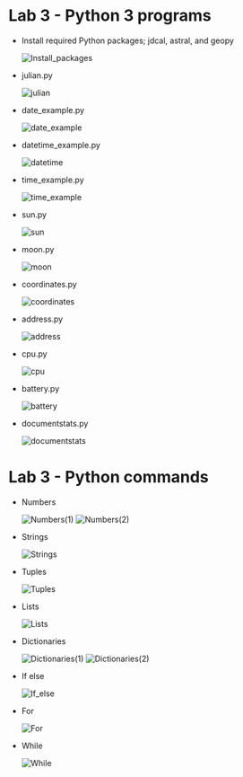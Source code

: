# Lab 3 - Python 3 programs
* Install required Python packages; jdcal, astral, and geopy

  ![Install_packages](https://user-images.githubusercontent.com/98679243/161447241-a43b9243-ac20-4776-aed9-9235c68f5a29.png)

* julian.py

  ![julian](https://user-images.githubusercontent.com/98679243/161447246-35bb4aa2-e130-4a5a-ba8b-7ba82d952b16.png)

* date_example.py

  ![date_example](https://user-images.githubusercontent.com/98679243/161447249-b898cee5-3053-4afe-afa5-15d0faa1359a.png)

* datetime_example.py

  ![datetime](https://user-images.githubusercontent.com/98679243/161447255-679e3766-f06e-4823-b758-5cda9c50289a.png)

* time_example.py

  ![time_example](https://user-images.githubusercontent.com/98679243/161447259-d666959a-d3c3-44c7-86de-b2f6ad6ff16b.png)

* sun.py

  ![sun](https://user-images.githubusercontent.com/98679243/161447262-ef6269f2-e076-4d0b-b35f-3a0d33427294.png)

* moon.py

  ![moon](https://user-images.githubusercontent.com/98679243/161447263-b8f0666b-5b3e-4fd2-9e40-5241c8e6784b.png)

* coordinates.py

  ![coordinates](https://user-images.githubusercontent.com/98679243/161447267-6b935c41-8bc6-4434-a341-76834371cb93.png)

* address.py

  ![address](https://user-images.githubusercontent.com/98679243/161447269-26402f0f-c37a-4692-ac03-827a2c392afe.png)

* cpu.py

  ![cpu](https://user-images.githubusercontent.com/98679243/161447271-e3936c4f-ceb8-4fc6-8ff5-99188a419f3a.png)

* battery.py

  ![battery](https://user-images.githubusercontent.com/98679243/161447278-e0000078-2eeb-4161-b6f3-a2cb9a9423e2.png)

* documentstats.py

  ![documentstats](https://user-images.githubusercontent.com/98679243/161447284-b24396bc-fb81-46d8-8fa5-df239afb0cdb.png)

# Lab 3 - Python commands
* Numbers

  ![Numbers(1)](https://user-images.githubusercontent.com/98679243/161447290-ffd2e2c0-86d4-4c76-9d82-2d155eabf80a.png)
  ![Numbers(2)](https://user-images.githubusercontent.com/98679243/161447296-df058ce7-20cd-4883-84a0-5a385a247661.png)

* Strings

  ![Strings](https://user-images.githubusercontent.com/98679243/161447301-d4a91f15-778b-42a9-a44d-8b0fd69e53ba.png)

* Tuples

  ![Tuples](https://user-images.githubusercontent.com/98679243/161447305-e73353b2-e34a-4798-b467-b38169647f31.png)

* Lists

  ![Lists](https://user-images.githubusercontent.com/98679243/161447307-cb9f0300-7be2-4d01-bfcf-97ec340afe04.png)

* Dictionaries

  ![Dictionaries(1)](https://user-images.githubusercontent.com/98679243/161447315-3120f6d9-2456-4ff7-81a2-ca5076e00140.png)
  ![Dictionaries(2)](https://user-images.githubusercontent.com/98679243/161447319-6c1bc5c6-2881-4b9b-a1b9-20294b359b14.png)

* If else

  ![If_else](https://user-images.githubusercontent.com/98679243/161447329-2d837182-b753-4018-a558-78ca575a0311.png)

* For

  ![For](https://user-images.githubusercontent.com/98679243/161447338-c47a60dd-50dc-49d0-82cf-d3926d08f5f9.png)

* While

  ![While](https://user-images.githubusercontent.com/98679243/161447341-2117bd5a-b17e-45a6-9d24-2f652ca251c7.png)
